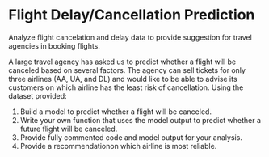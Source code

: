 # Flight Delay/Cancellation Prediction
Analyze flight cancelation and delay data to provide suggestion for travel agencies in booking flights. 

A large travel agency has asked us to predict whether a flight will be canceled based on several factors. The agency can sell tickets for only three airlines (AA, UA, and DL) and would like to be able to advise its customers on which airline has the least risk of cancellation. Using the dataset provided:


1. Build a model to predict whether a flight will be canceled.
2. Write your own function that uses the model output to predict whether a future flight will be canceled.
3. Provide fully commented code and model output for your analysis.
4. Provide a recommendationon which airline is most reliable.
